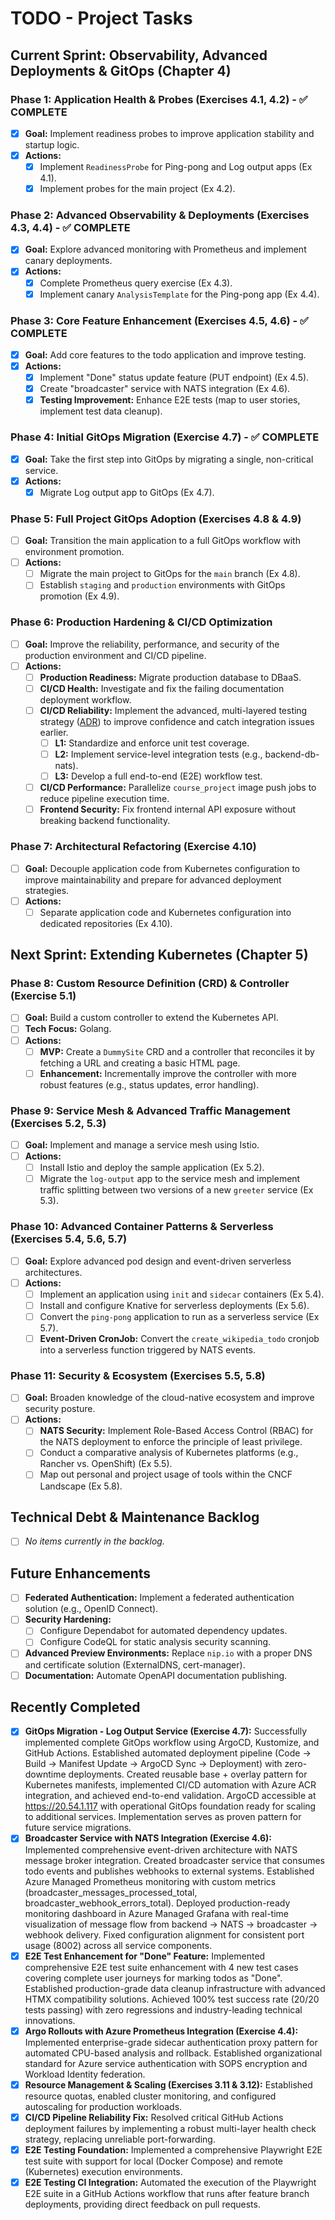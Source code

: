 # TODO - Project Tasks

## Current Sprint: Observability, Advanced Deployments & GitOps (Chapter 4)

### Phase 1: Application Health & Probes (Exercises 4.1, 4.2) - ✅ COMPLETE
- [x] **Goal:** Implement readiness probes to improve application stability and startup logic.
- [x] **Actions:**
    - [x] Implement `ReadinessProbe` for Ping-pong and Log output apps (Ex 4.1).
    - [x] Implement probes for the main project (Ex 4.2).

### Phase 2: Advanced Observability & Deployments (Exercises 4.3, 4.4) - ✅ COMPLETE
- [x] **Goal:** Explore advanced monitoring with Prometheus and implement canary deployments.
- [x] **Actions:**
    - [x] Complete Prometheus query exercise (Ex 4.3).
    - [x] Implement canary `AnalysisTemplate` for the Ping-pong app (Ex 4.4).

### Phase 3: Core Feature Enhancement (Exercises 4.5, 4.6) - ✅ COMPLETE
- [x] **Goal:** Add core features to the todo application and improve testing.
- [x] **Actions:**
    - [x] Implement "Done" status update feature (PUT endpoint) (Ex 4.5).
    - [x] Create "broadcaster" service with NATS integration (Ex 4.6).
    - [x] **Testing Improvement:** Enhance E2E tests (map to user stories, implement test data cleanup).

### Phase 4: Initial GitOps Migration (Exercise 4.7) - ✅ COMPLETE
- [x] **Goal:** Take the first step into GitOps by migrating a single, non-critical service.
- [x] **Actions:**
    - [x] Migrate Log output app to GitOps (Ex 4.7).

### Phase 5: Full Project GitOps Adoption (Exercises 4.8 & 4.9)
- [ ] **Goal:** Transition the main application to a full GitOps workflow with environment promotion.
- [ ] **Actions:**
    - [ ] Migrate the main project to GitOps for the `main` branch (Ex 4.8).
    - [ ] Establish `staging` and `production` environments with GitOps promotion (Ex 4.9).

### Phase 6: Production Hardening & CI/CD Optimization
- [ ] **Goal:** Improve the reliability, performance, and security of the production environment and CI/CD pipeline.
- [ ] **Actions:**
    - [ ] **Production Readiness:** Migrate production database to DBaaS.
    - [ ] **CI/CD Health:** Investigate and fix the failing documentation deployment workflow.
    - [ ] **CI/CD Reliability:** Implement the advanced, multi-layered testing strategy ([ADR](./tmp/Future%20Research/TESTING_STRATEGY_ADR.md)) to improve confidence and catch integration issues earlier.
        - [ ] **L1:** Standardize and enforce unit test coverage.
        - [ ] **L2:** Implement service-level integration tests (e.g., backend-db-nats).
        - [ ] **L3:** Develop a full end-to-end (E2E) workflow test.
    - [ ] **CI/CD Performance:** Parallelize `course_project` image push jobs to reduce pipeline execution time.
    - [ ] **Frontend Security:** Fix frontend internal API exposure without breaking backend functionality.

### Phase 7: Architectural Refactoring (Exercise 4.10)
- [ ] **Goal:** Decouple application code from Kubernetes configuration to improve maintainability and prepare for advanced deployment strategies.
- [ ] **Actions:**
    - [ ] Separate application code and Kubernetes configuration into dedicated repositories (Ex 4.10).

## Next Sprint: Extending Kubernetes (Chapter 5)

### Phase 8: Custom Resource Definition (CRD) & Controller (Exercise 5.1)
- [ ] **Goal:** Build a custom controller to extend the Kubernetes API.
- [ ] **Tech Focus:** Golang.
- [ ] **Actions:**
    - [ ] **MVP:** Create a `DummySite` CRD and a controller that reconciles it by fetching a URL and creating a basic HTML page.
    - [ ] **Enhancement:** Incrementally improve the controller with more robust features (e.g., status updates, error handling).

### Phase 9: Service Mesh & Advanced Traffic Management (Exercises 5.2, 5.3)
- [ ] **Goal:** Implement and manage a service mesh using Istio.
- [ ] **Actions:**
    - [ ] Install Istio and deploy the sample application (Ex 5.2).
    - [ ] Migrate the `log-output` app to the service mesh and implement traffic splitting between two versions of a new `greeter` service (Ex 5.3).

### Phase 10: Advanced Container Patterns & Serverless (Exercises 5.4, 5.6, 5.7)
- [ ] **Goal:** Explore advanced pod design and event-driven serverless architectures.
- [ ] **Actions:**
    - [ ] Implement an application using `init` and `sidecar` containers (Ex 5.4).
    - [ ] Install and configure Knative for serverless deployments (Ex 5.6).
    - [ ] Convert the `ping-pong` application to run as a serverless service (Ex 5.7).
    - [ ] **Event-Driven CronJob:** Convert the `create_wikipedia_todo` cronjob into a serverless function triggered by NATS events.

### Phase 11: Security & Ecosystem (Exercises 5.5, 5.8)
- [ ] **Goal:** Broaden knowledge of the cloud-native ecosystem and improve security posture.
- [ ] **Actions:**
    - [ ] **NATS Security:** Implement Role-Based Access Control (RBAC) for the NATS deployment to enforce the principle of least privilege.
    - [ ] Conduct a comparative analysis of Kubernetes platforms (e.g., Rancher vs. OpenShift) (Ex 5.5).
    - [ ] Map out personal and project usage of tools within the CNCF Landscape (Ex 5.8).

## Technical Debt & Maintenance Backlog
- [ ] *No items currently in the backlog.*

## Future Enhancements
- [ ] **Federated Authentication:** Implement a federated authentication solution (e.g., OpenID Connect).
- [ ] **Security Hardening:**
    - [ ] Configure Dependabot for automated dependency updates.
    - [ ] Configure CodeQL for static analysis security scanning.
- [ ] **Advanced Preview Environments:** Replace `nip.io` with a proper DNS and certificate solution (ExternalDNS, cert-manager).
- [ ] **Documentation:** Automate OpenAPI documentation publishing.

## Recently Completed
- [x] **GitOps Migration - Log Output Service (Exercise 4.7):** Successfully implemented complete GitOps workflow using ArgoCD, Kustomize, and GitHub Actions. Established automated deployment pipeline (Code → Build → Manifest Update → ArgoCD Sync → Deployment) with zero-downtime deployments. Created reusable base + overlay pattern for Kubernetes manifests, implemented CI/CD automation with Azure ACR integration, and achieved end-to-end validation. ArgoCD accessible at https://20.54.1.117 with operational GitOps foundation ready for scaling to additional services. Implementation serves as proven pattern for future service migrations.
- [x] **Broadcaster Service with NATS Integration (Exercise 4.6):** Implemented comprehensive event-driven architecture with NATS message broker integration. Created broadcaster service that consumes todo events and publishes webhooks to external systems. Established Azure Managed Prometheus monitoring with custom metrics (broadcaster_messages_processed_total, broadcaster_webhook_errors_total). Deployed production-ready monitoring dashboard in Azure Managed Grafana with real-time visualization of message flow from backend → NATS → broadcaster → webhook delivery. Fixed configuration alignment for consistent port usage (8002) across all service components.
- [x] **E2E Test Enhancement for "Done" Feature:** Implemented comprehensive E2E test suite enhancement with 4 new test cases covering complete user journeys for marking todos as "Done". Established production-grade data cleanup infrastructure with advanced HTMX compatibility solutions. Achieved 100% test success rate (20/20 tests passing) with zero regressions and industry-leading technical innovations.
- [x] **Argo Rollouts with Azure Prometheus Integration (Exercise 4.4):** Implemented enterprise-grade sidecar authentication proxy pattern for automated CPU-based analysis and rollback. Established organizational standard for Azure service authentication with SOPS encryption and Workload Identity federation.
- [x] **Resource Management & Scaling (Exercises 3.11 & 3.12):** Established resource quotas, enabled cluster monitoring, and configured autoscaling for production workloads.
- [x] **CI/CD Pipeline Reliability Fix:** Resolved critical GitHub Actions deployment failures by implementing a robust multi-layer health check strategy, replacing unreliable port-forwarding.
- [x] **E2E Testing Foundation:** Implemented a comprehensive Playwright E2E test suite with support for local (Docker Compose) and remote (Kubernetes) execution environments.
- [x] **E2E Testing CI Integration:** Automated the execution of the Playwright E2E suite in a GitHub Actions workflow that runs after feature branch deployments, providing direct feedback on pull requests.
